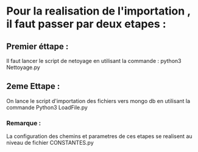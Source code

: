 # Pour la realisation de l'importation , il faut passer par deux etapes :
##  Premier éttape :
Il faut lancer le script de netoyage en utilisant la commande : python3 Nettoyage.py

##  2eme  Ettape :
On lance le script d'importation des fichiers vers mongo db en utilisant la commande 
Python3 LoadFile.py

### Remarque :
La configuration des chemins et parametres de ces etapes se realisent au niveau de fichier CONSTANTES.py

